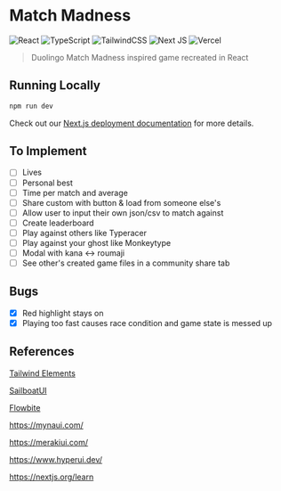 # Match Madness

![React](https://img.shields.io/badge/react-%2320232a.svg?style=for-the-badge&logo=react&logoColor=%2361DAFB)
![TypeScript](https://img.shields.io/badge/typescript-%23007ACC.svg?style=for-the-badge&logo=typescript&logoColor=white)
![TailwindCSS](https://img.shields.io/badge/tailwindcss-%2338B2AC.svg?style=for-the-badge&logo=tailwind-css&logoColor=white)
![Next JS](https://img.shields.io/badge/Next-black?style=for-the-badge&logo=next.js&logoColor=white)
![Vercel](https://img.shields.io/badge/vercel-%23000000.svg?style=for-the-badge&logo=vercel&logoColor=white)

> Duolingo Match Madness inspired game recreated in React

## Running Locally

```bash
npm run dev
```

Check out our [Next.js deployment documentation](https://nextjs.org/docs/deployment) for more details.
## To Implement

- [ ] Lives
- [ ] Personal best
- [ ] Time per match and average
- [ ] Share custom with button & load from someone else's
- [ ] Allow user to input their own json/csv to match against
- [ ] Create leaderboard
- [ ] Play against others like Typeracer
- [ ] Play against your ghost like Monkeytype
- [ ] Modal with kana <-> roumaji
- [ ] See other's created game files in a community share tab

## Bugs

- [x] Red highlight stays on
- [x] Playing too fast causes race condition and game state is messed up

## References

[Tailwind Elements](https://tailwind-elements.com/)

[SailboatUI](https://sailboatui.com/tools/)

[Flowbite](https://flowbite.com/docs/)

https://mynaui.com/

https://merakiui.com/

https://www.hyperui.dev/

https://nextjs.org/learn
